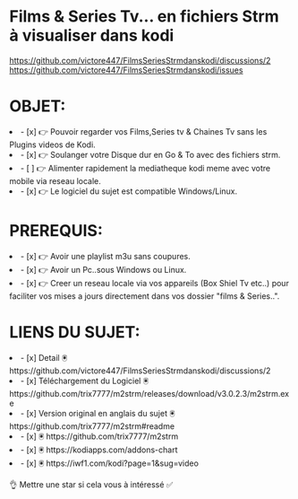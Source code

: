 # Films & Series Tv... en fichiers Strm à visualiser dans kodi
https://github.com/victore447/FilmsSeriesStrmdanskodi/discussions/2
https://github.com/victore447/FilmsSeriesStrmdanskodi/issues

# OBJET:

<li>- [x] 👉 Pouvoir regarder vos Films,Series tv & Chaines Tv sans les Plugins videos de Kodi. </li>
<li>- [x] 👉 Soulanger votre Disque dur en Go & To avec des fichiers strm. </li>
<li>- [ ] 👉 Alimenter rapidement la mediatheque kodi meme avec votre mobile via reseau locale.  </li>
<li>- [x] 👉 Le logiciel du sujet est compatible Windows/Linux. </li>

# PREREQUIS:
<li>- [x] 👉 Avoir une playlist m3u sans coupures. </li>
<li>- [x] 👉 Avoir un Pc..sous Windows ou Linux. </li>
<li>- [x] 👉 Creer un reseau locale via vos appareils (Box Shiel Tv etc..) 
  pour faciliter vos mises a jours directement dans vos dossier "films & Series..". </li>

# LIENS DU SUJET:
<li>- [x] Detail 🖲️ https://github.com/victore447/FilmsSeriesStrmdanskodi/discussions/2 </li>

<li>- [x] Téléchargement du Logiciel 🖲️ https://github.com/trix7777/m2strm/releases/download/v3.0.2.3/m2strm.exe </li>

<li>- [x] Version original en anglais  du sujet 🖲️ https://github.com/trix7777/m2strm#readme </li>

<li>- [x] 🖲️ https://github.com/trix7777/m2strm </li>

<li>- [x] 🖲️ https://kodiapps.com/addons-chart </li>

<li>- [x] 🖲️ https://iwf1.com/kodi?page=1&sug=video </li>

👌 Mettre une star si cela vous à intéressé ✅ </li> 
